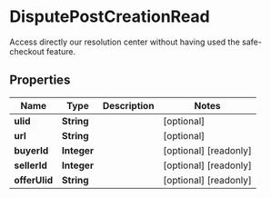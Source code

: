 

# DisputePostCreationRead

Access directly our resolution center without having used the safe-checkout feature.

## Properties

| Name | Type | Description | Notes |
|------------ | ------------- | ------------- | -------------|
|**ulid** | **String** |  |  [optional] |
|**url** | **String** |  |  [optional] |
|**buyerId** | **Integer** |  |  [optional] [readonly] |
|**sellerId** | **Integer** |  |  [optional] [readonly] |
|**offerUlid** | **String** |  |  [optional] [readonly] |



